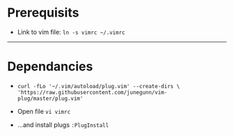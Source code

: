 # Prerequisits

* Link to vim file: `ln -s vimrc ~/.vimrc`

***

# Dependancies

* `curl -fLo '~/.vim/autoload/plug.vim' --create-dirs \
    'https://raw.githubusercontent.com/junegunn/vim-plug/master/plug.vim'`

* Open file `vi vimrc`

* ...and install plugs `:PlugInstall`
